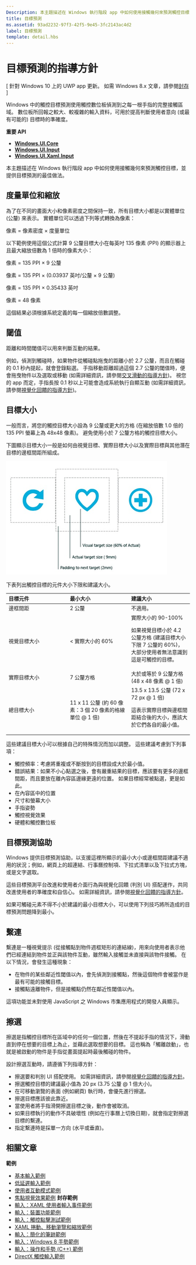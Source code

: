 ```yaml
---
Description: 本主題描述在 Windows 執行階段 app 中如何使用接觸幾何來預測觸控目標，並提供目標預測的最佳做法。
title: 目標預測
ms.assetid: 93ad2232-97f3-42f5-9e45-3fc2143ac4d2
label: 目標預測
template: detail.hbs
---
```


# 目標預測的指導方針


\[ 針對 Windows 10 上的 UWP app 更新。 如需 Windows 8.x 文章，請參閱[封存](http://go.microsoft.com/fwlink/p/?linkid=619132) \]

Windows 中的觸控目標預測使用觸控數位板偵測到之每一根手指的完整接觸區域。 數位板所回報之較大、較複雜的輸入資料，可用於提高判斷使用者意向 (或最有可能的) 目標時的準確度。

**重要 API**

-   [**Windows.UI.Core**](https://msdn.microsoft.com/library/windows/apps/br208383)
-   [**Windows.UI.Input**](https://msdn.microsoft.com/library/windows/apps/br242084)
-   [**Windows.UI.Xaml.Input**](https://msdn.microsoft.com/library/windows/apps/br227994)



本主題描述在 Windows 執行階段 app 中如何使用接觸幾何來預測觸控目標，並提供目標預測的最佳做法。

## <span id="Measurements_and_scaling"> </span> <span id="measurements_and_scaling"> </span> <span id="MEASUREMENTS_AND_SCALING"> </span>度量單位和縮放


為了在不同的畫面大小和像素密度之間保持一致，所有目標大小都是以實體單位 (公釐) 來表示。 實體單位可以透過下列等式轉換為像素：

像素 = 像素密度 × 度量單位

以下範例使用這個公式計算 9 公釐目標大小在每英吋 135 像素 (PPI) 的顯示器上且最大縮放倍數為 1 倍時的像素大小：

像素 = 135 PPI × 9 公釐

像素 = 135 PPI × (0.03937 英吋/公釐 × 9 公釐)

像素 = 135 PPI × 0.35433 英吋

像素 = 48 像素

這個結果必須根據系統定義的每一個縮放倍數調整。

## <span id="Thresholds"> </span> <span id="thresholds"> </span> <span id="THRESHOLDS"> </span>閾值


距離和時間閾值可以用來判斷互動的結果。

例如，偵測到觸碰時，如果物件從觸碰點拖曳的距離小於 2.7 公釐，而且在觸碰的 0.1 秒內提起，就會登錄點選。 手指移動距離超過這個 2.7 公釐的閾值時，便會拖曳物件以及選取或移動 (如需詳細資訊，請參閱[交叉滑動的指導方針](guidelines-for-cross-slide.md))。 視您的 app 而定，手指長按 0.1 秒以上可能會造成系統執行自顯互動 (如需詳細資訊，請參閱[視覺化回饋的指導方針](guidelines-for-visualfeedback.md#selfreveal))。

## <span id="Target_sizes"> </span> <span id="target_sizes"> </span> <span id="TARGET_SIZES"> </span>目標大小


一般而言，將您的觸控目標大小設為 9 公釐或更大的方格 (在縮放倍數 1.0 倍的 135 PPI 螢幕上為 48x48 像素)。 避免使用小於 7 公釐方格的觸控目標大小。

下圖顯示目標大小一般是如何由視覺目標、實際目標大小以及實際目標與其他潛在目標的邊框間距所組成。

![顯示視覺目標、實際目標以及邊框間距之建議大小的圖。](images/targeting-size.png)

下表列出觸控目標的元件大小下限和建議大小。

<table>
<colgroup>
<col width="33%" />
<col width="33%" />
<col width="33%" />
</colgroup>
<thead>
<tr class="header">
<th align="left">目標元件</th>
<th align="left">最小大小</th>
<th align="left">建議大小</th>
</tr>
</thead>
<tbody>
<tr class="odd">
<td align="left">邊框間距</td>
<td align="left">2 公釐</td>
<td align="left">不適用。</td>
</tr>
<tr class="even">
<td align="left">視覺目標大小</td>
<td align="left">&lt; 實際大小的 60%</td>
<td align="left">實際大小的 90-100%
<p>如果視覺目標小於 4.2 公釐方格 (建議目標大小下限 7 公釐的 60%)，大部分使用者無法意識到這是可觸控的目標。</p></td>
</tr>
<tr class="odd">
<td align="left">實際目標大小</td>
<td align="left">7 公釐方格</td>
<td align="left">大於或等於 9 公釐方格 (48 x 48 像素 @ 1 倍)</td>
</tr>
<tr class="even">
<td align="left">總目標大小</td>
<td align="left">11 x 11 公釐 (約 60 像素：3 個 20 像素的格線單位 @ 1 倍)</td>
<td align="left">13.5 x 13.5 公釐 (72 x 72 px @ 1 倍)
<p>這表示實際目標與邊框間距結合後的大小，應該大於它們各自的最小值。</p></td>
</tr>
</tbody>
</table>

 

這些建議目標大小可以根據自己的特殊情況而加以調整。 這些建議考慮到下列事項：

-   觸控頻率：考慮將重複或不斷按到的目標設成大於最小值。
-   錯誤結果：如果不小心點選之後，會有嚴重結果的目標，應該要有更多的邊框間距，而且要放在離內容區邊緣更遠的位置。 如果目標經常被點選，更是如此。
-   在內容區中的位置
-   尺寸和螢幕大小
-   手指姿勢
-   觸控視覺效果
-   硬體和觸控數位板

## <span id="Targeting_assistance"> </span> <span id="targeting_assistance"> </span> <span id="TARGETING_ASSISTANCE"> </span>目標預測協助


Windows 提供目標預測協助，以支援這裡所顯示的最小大小或邊框間距建議不適用的狀況；例如，網頁上的超連結、行事曆控制項、下拉式清單以及下拉式方塊，或是文字選取。

這些目標預測平台改進和使用者介面行為與視覺化回饋 (判別 UI) 搭配運作，共同改進使用者的準確度和自信心。 如需詳細資訊，請參閱[視覺化回饋的指導方針](guidelines-for-visualfeedback.md)。

如果可觸碰元素不得不小於建議的最小目標大小，可以使用下列技巧將所造成的目標預測問題降到最小。

## <span id="Tethering"> </span> <span id="tethering"> </span> <span id="TETHERING"> </span>繫連


繫連是一種視覺提示 (從接觸點到物件週框矩形的連結線)，用來向使用者表示他們已經連結到物件並正與該物件互動，雖然輸入接觸並未直接與該物件接觸。 在以下情況，會發生這種現象：

-   在物件的某些鄰近性閾值以內，會先偵測到接觸點，然後這個物件會被當作是最有可能的接觸目標。
-   接觸點遠離物件，但是接觸點仍然在鄰近性閾值以內。

這項功能並未對使用 JavaScript 之 Windows 市集應用程式的開發人員顯示。

## <span id="scrubbing"> </span> <span id="SCRUBBING"> </span>擦選


擦選是指觸控目標所在區域中的任何一個位置，然後在不提起手指的情況下，滑動直到停在想要的目標上為止，並藉此選取想要的目標。 這也稱為「觸離啟動」，也就是被啟動的物件是手指從畫面提起時最後觸碰的物件。

設計擦選互動時，請遵循下列指導方針：

-   擦選要和判別 UI 搭配使用。 如需詳細資訊，請參閱[視覺化回饋的指導方針](guidelines-for-visualfeedback.md)。
-   擦選觸控目標的建議最小值為 20 px (3.75 公釐 @ 1 倍大小)。
-   在可移動瀏覽的表面 (例如網頁) 執行時，會優先進行擦選。
-   擦選目標應該彼此靠近。
-   當使用者將手指滑開擦選目標之後，動作會被取消。
-   如果目標執行的動作不具破壞性 (例如在行事曆上切換日期)，就會指定對擦選目標的繫連。
-   指定繫連時是採單一方向 (水平或垂直)。

## <span id="related_topics"> </span>相關文章


**範例**
* [基本輸入範例](http://go.microsoft.com/fwlink/p/?LinkID=620302)
* [低延遲輸入範例](http://go.microsoft.com/fwlink/p/?LinkID=620304)
* [使用者互動模式範例](http://go.microsoft.com/fwlink/p/?LinkID=619894)
* [焦點視覺效果範例](http://go.microsoft.com/fwlink/p/?LinkID=619895)
**封存範例**
* [輸入：XAML 使用者輸入事件範例](http://go.microsoft.com/fwlink/p/?linkid=226855)
* [輸入：裝置功能範例](http://go.microsoft.com/fwlink/p/?linkid=231530)
* [輸入：觸控點擊測試範例](http://go.microsoft.com/fwlink/p/?linkid=231590)
* [XAML 捲動、移動瀏覽和縮放範例](http://go.microsoft.com/fwlink/p/?linkid=251717)
* [輸入：簡化的筆跡範例](http://go.microsoft.com/fwlink/p/?linkid=246570)
* [輸入：Windows 8 手勢範例](http://go.microsoft.com/fwlink/p/?LinkId=264995)
* [輸入：操作和手勢 (C++) 範例](http://go.microsoft.com/fwlink/p/?linkid=231605)
* [DirectX 觸控輸入範例](http://go.microsoft.com/fwlink/p/?LinkID=231627)
 

 






<!--HONumber=Mar16_HO1-->


